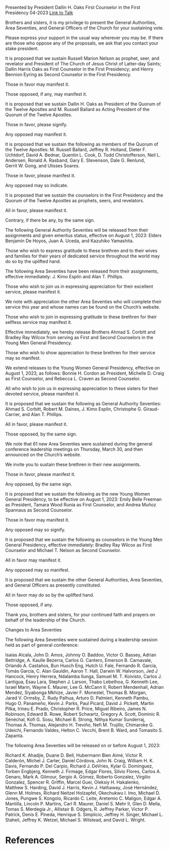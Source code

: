 Presented by President Dallin H. Oaks
First Counselor in the First Presidency
04-2023
[Link to Talk](https://www.churchofjesuschrist.org/study/general-conference/2023/04/21oaks?lang=eng)

Brothers and sisters, it is my privilege to present the General Authorities, Area Seventies, and General Officers of the Church for your sustaining vote.

Please express your support in the usual way wherever you may be. If there are those who oppose any of the proposals, we ask that you contact your stake president.

It is proposed that we sustain Russell Marion Nelson as prophet, seer, and revelator and President of The Church of Jesus Christ of Latter-day Saints; Dallin Harris Oaks as First Counselor in the First Presidency; and Henry Bennion Eyring as Second Counselor in the First Presidency.

Those in favor may manifest it.

Those opposed, if any, may manifest it.

It is proposed that we sustain Dallin H. Oaks as President of the Quorum of the Twelve Apostles and M. Russell Ballard as Acting President of the Quorum of the Twelve Apostles.

Those in favor, please signify.

Any opposed may manifest it.

It is proposed that we sustain the following as members of the Quorum of the Twelve Apostles: M. Russell Ballard, Jeffrey R. Holland, Dieter F. Uchtdorf, David A. Bednar, Quentin L. Cook, D. Todd Christofferson, Neil L. Andersen, Ronald A. Rasband, Gary E. Stevenson, Dale G. Renlund, Gerrit W. Gong, and Ulisses Soares.

Those in favor, please manifest it.

Any opposed may so indicate.

It is proposed that we sustain the counselors in the First Presidency and the Quorum of the Twelve Apostles as prophets, seers, and revelators.

All in favor, please manifest it.

Contrary, if there be any, by the same sign.

The following General Authority Seventies will be released from their assignments and given emeritus status, effective on August 1, 2023: Elders Benjamín De Hoyos, Juan A. Uceda, and Kazuhiko Yamashita.

Those who wish to express gratitude to these brethren and to their wives and families for their years of dedicated service throughout the world may do so by the uplifted hand.

The following Area Seventies have been released from their assignments, effective immediately: J. Kimo Esplin and Alan T. Phillips.

Those who wish to join us in expressing appreciation for their excellent service, please manifest it.

We note with appreciation the other Area Seventies who will complete their service this year and whose names can be found on the Church’s website.

Those who wish to join in expressing gratitude to these brethren for their selfless service may manifest it.

Effective immediately, we hereby release Brothers Ahmad S. Corbitt and Bradley Ray Wilcox from serving as First and Second Counselors in the Young Men General Presidency.

Those who wish to show appreciation to these brethren for their service may so manifest.

We extend releases to the Young Women General Presidency, effective on August 1, 2023, as follows: Bonnie H. Cordon as President, Michelle D. Craig as First Counselor, and Rebecca L. Craven as Second Counselor.

All who wish to join us in expressing appreciation to these sisters for their devoted service, please manifest it.

It is proposed that we sustain the following as General Authority Seventies: Ahmad S. Corbitt, Robert M. Daines, J. Kimo Esplin, Christophe G. Giraud-Carrier, and Alan T. Phillips.

All in favor, please manifest it.

Those opposed, by the same sign.

We note that 61 new Area Seventies were sustained during the general conference leadership meetings on Thursday, March 30, and then announced on the Church’s website.

We invite you to sustain these brethren in their new assignments.

Those in favor, please manifest it.

Any opposed, by the same sign.

It is proposed that we sustain the following as the new Young Women General Presidency, to be effective on August 1, 2023: Emily Belle Freeman as President, Tamara Wood Runia as First Counselor, and Andrea Muñoz Spannaus as Second Counselor.

Those in favor may manifest it.

Any opposed may so signify.

It is proposed that we sustain the following as counselors in the Young Men General Presidency, effective immediately: Bradley Ray Wilcox as First Counselor and Michael T. Nelson as Second Counselor.

All in favor may manifest it.

Any opposed may so manifest.

It is proposed that we sustain the other General Authorities, Area Seventies, and General Officers as presently constituted.

All in favor may do so by the uplifted hand.

Those opposed, if any.

Thank you, brothers and sisters, for your continued faith and prayers on behalf of the leadership of the Church.

Changes to Area Seventies

The following Area Seventies were sustained during a leadership session held as part of general conference:

Isaías Alcala, John D. Amos, Johnny O. Baddoo, Victor O. Bassey, Adrian Bettridge, A. Kaulle Bezerra, Carlos G. Cantero, Emerson B. Carnavale, Orlando A. Castaños, Bun Huoch Eng, Hutch U. Fale, Fernando R. García, Tomás García, C. Alan Gauldin, Aaron T. Hall, Darwin W. Halvorson, Jed J Hancock, Henry Herrera, Ndalamba Ilunga, Samuel M. T. Koivisto, Carlos J. Lantigua, Esau Lara, Stephen J. Larson, Thabo Lebethoa, G. Kenneth Lee, Israel Marin, Wayne E. Maurer, Lee G. McCann II, Robert Mendenhall, Adrian Mendez, Siyabonga Mkhize, Javier F. Monestel, Thomas B. Morgan, Jared V. Ormsby, Z. Rudy Palhua, Arturo D. Palmieri, Kenneth Pambu, Hugo O. Panameño, Kevin J. Parks, Paul Picard, David J. Pickett, Martin Pilka, Irineu E. Prado, Christopher R. Price, Miguel Ribeiro, James N. Robinson, Edward B. Rowe, Robert Schwartz, Gregory A. Scott, Dominic R. Sénéchal, Kofi G. Sosu, Michael B. Strong, Nithya Kumar Sunderraj, Thomas A. Thomas, Alejandro H. Treviño, Nefi M. Trujillo, Chimaroke G. Udeichi, Fernando Valdes, Helton C. Vecchi, Brent B. Ward, and Tomasito S. Zapanta.

The following Area Seventies will be released on or before August 1, 2023:

Richard K. Ahadjie, Duane D. Bell, Hubermann Bien Aimé, Víctor R. Calderón, Michel J. Carter, Daniel Córdova, John N. Craig, William H. K. Davis, Fernando P. Del Carpio, Richard J. DeVries, Kylar G. Dominguez, Torben Engbjerg, Kenneth J. Firmage, Edgar Flores, Silvio Flores, Carlos A. Genaro, Mark A. Gilmour, Sergio A. Gómez, Roberto Gonzalez, Virgilio Gonzalez, Spencer R. Griffin, Marcel Guei, Oleksiy H. Hakalenko, Matthew S. Harding, David J. Harris, Kevin J. Hathaway, José Hernández, Glenn M. Holmes, Richard Neitzel Holzapfel, Okechukwu I. Imo, Michael D. Jones, Pungwe S. Kongolo, Ricardo C. Leite, Aretemio C. Maligon, Edgar A. Mantilla, Lincoln P. Martins, Carl R. Maurer, Daniel S. Mehr II, Glen D. Mella, Tomas S. Merdegia Jr., Allistair B. Odgers, R. Jeffrey Parker, Victor P. Patrick, Denis E. Pineda, Henrique S. Simplicio, Jeffrey H. Singer, Michael L. Staheli, Jeffrey K. Wetzel, Michael S. Wilstead, and David L. Wright.

# References
